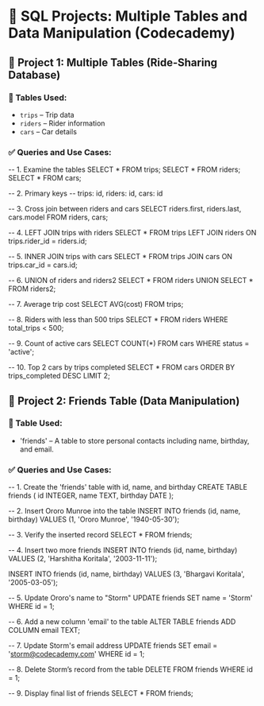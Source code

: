 # 🚗 SQL Projects: Multiple Tables and Data Manipulation (Codecademy)

## 🔹 Project 1: Multiple Tables (Ride-Sharing Database)

### 🧩 Tables Used:
- `trips` – Trip data
- `riders` – Rider information
- `cars` – Car details

### ✅ Queries and Use Cases:
-- 1. Examine the tables
SELECT * FROM trips;
SELECT * FROM riders;
SELECT * FROM cars;

-- 2. Primary keys
-- trips: id, riders: id, cars: id

-- 3. Cross join between riders and cars
SELECT riders.first,
       riders.last,
       cars.model
FROM riders, cars;

-- 4. LEFT JOIN trips with riders
SELECT *
FROM trips
LEFT JOIN riders 
  ON trips.rider_id = riders.id;

-- 5. INNER JOIN trips with cars
SELECT *
FROM trips
JOIN cars
  ON trips.car_id = cars.id;

-- 6. UNION of riders and riders2
SELECT *
FROM riders
UNION
SELECT *
FROM riders2;

-- 7. Average trip cost
SELECT AVG(cost)
FROM trips;

-- 8. Riders with less than 500 trips
SELECT *
FROM riders
WHERE total_trips < 500;

-- 9. Count of active cars
SELECT COUNT(*)
FROM cars
WHERE status = 'active';

-- 10. Top 2 cars by trips completed
SELECT *
FROM cars
ORDER BY trips_completed DESC
LIMIT 2;


## 🔹 Project 2: Friends Table (Data Manipulation)
### 🧩 Table Used:
- 'friends' – A table to store personal contacts including name, birthday, and email.

### ✅ Queries and Use Cases:

-- 1. Create the 'friends' table with id, name, and birthday
CREATE TABLE friends (
  id INTEGER,
  name TEXT,
  birthday DATE
);

-- 2. Insert Ororo Munroe into the table
INSERT INTO friends (id, name, birthday) 
VALUES (1, 'Ororo Munroe', '1940-05-30');

-- 3. Verify the inserted record
SELECT * FROM friends;

-- 4. Insert two more friends
INSERT INTO friends (id, name, birthday) 
VALUES (2, 'Harshitha Koritala', '2003-11-11');

INSERT INTO friends (id, name, birthday) 
VALUES (3, 'Bhargavi Koritala', '2005-03-05');

-- 5. Update Ororo's name to "Storm"
UPDATE friends
SET name = 'Storm'
WHERE id = 1;

-- 6. Add a new column 'email' to the table
ALTER TABLE friends
ADD COLUMN email TEXT;

-- 7. Update Storm's email address
UPDATE friends
SET email = 'storm@codecademy.com'
WHERE id = 1;

-- 8. Delete Storm’s record from the table
DELETE FROM friends
WHERE id = 1;

-- 9. Display final list of friends
SELECT * FROM friends;
